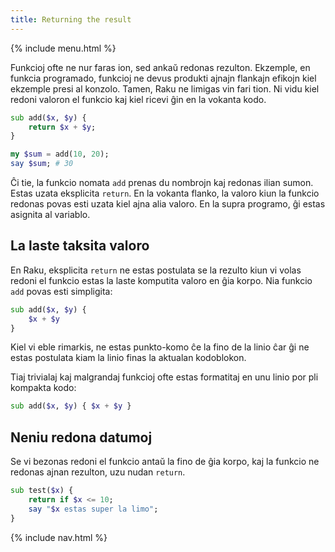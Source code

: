 ```yaml
---
title: Returning the result
---
```


{% include menu.html %}

Funkcioj ofte ne nur faras ion, sed ankaŭ redonas rezulton. Ekzemple, en funkcia programado, funkcioj ne devus produkti ajnajn flankajn efikojn kiel ekzemple presi al konzolo. Tamen, Raku ne limigas vin fari tion. Ni vidu kiel redoni valoron el funkcio kaj kiel ricevi ĝin en la vokanta kodo.

```raku
sub add($x, $y) {
    return $x + $y;
}

my $sum = add(10, 20);
say $sum; # 30
```

Ĉi tie, la funkcio nomata `add` prenas du nombrojn kaj redonas ilian sumon. Estas uzata eksplicita `return`. En la vokanta flanko, la valoro kiun la funkcio redonas povas esti uzata kiel ajna alia valoro. En la supra programo, ĝi estas asignita al variablo.

## La laste taksita valoro

En Raku, eksplicita `return` ne estas postulata se la rezulto kiun vi volas redoni el funkcio estas la laste komputita valoro en ĝia korpo. Nia funkcio `add` povas esti simpligita:

```raku
sub add($x, $y) {
    $x + $y
}
```

Kiel vi eble rimarkis, ne estas punkto-komo ĉe la fino de la linio ĉar ĝi ne estas postulata kiam la linio finas la aktualan kodoblokon.

Tiaj trivialaj kaj malgrandaj funkcioj ofte estas formatitaj en unu linio por pli kompakta kodo:

```raku
sub add($x, $y) { $x + $y }
```

## Neniu redona datumoj

Se vi bezonas redoni el funkcio antaŭ la fino de ĝia korpo, kaj la funkcio ne redonas ajnan rezulton, uzu nudan `return`.

```raku
sub test($x) {
    return if $x <= 10;
    say "$x estas super la limo";
}
```

{% include nav.html %}